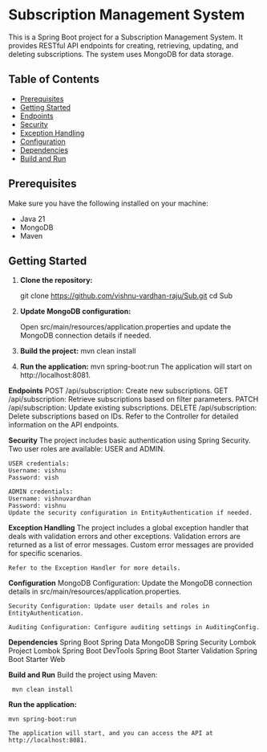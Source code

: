 # Subscription Management System

This is a Spring Boot project for a Subscription Management System. It provides RESTful API endpoints for creating, retrieving, updating, and deleting subscriptions. The system uses MongoDB for data storage.

## Table of Contents

- [Prerequisites](#prerequisites)
- [Getting Started](#getting-started)
- [Endpoints](#endpoints)
- [Security](#security)
- [Exception Handling](#exception-handling)
- [Configuration](#configuration)
- [Dependencies](#dependencies)
- [Build and Run](#build-and-run)

## Prerequisites

Make sure you have the following installed on your machine:

- Java 21
- MongoDB
- Maven

## Getting Started

1. **Clone the repository:**

   git clone https://github.com/vishnu-vardhan-raju/Sub.git
   cd Sub
2. **Update MongoDB configuration:**

    Open src/main/resources/application.properties and update the MongoDB connection details if needed.

3. **Build the project:**
    mvn clean install

4. **Run the application:**
    mvn spring-boot:run
    The application will start on http://localhost:8081.



**Endpoints**
    POST /api/subscription: Create new subscriptions.
    GET /api/subscription: Retrieve subscriptions based on filter parameters.
    PATCH /api/subscription: Update existing subscriptions.
    DELETE /api/subscription: Delete subscriptions based on IDs.
    Refer to the Controller for detailed information on the API endpoints.

**Security**
    The project includes basic authentication using Spring Security. Two user roles are available: USER and ADMIN.

    USER credentials:
    Username: vishnu
    Password: vish

    ADMIN credentials:
    Username: vishnuvardhan
    Password: vishnu
    Update the security configuration in EntityAuthentication if needed.

**Exception Handling**
    The project includes a global exception handler that deals with validation errors and other exceptions. Validation errors are returned as a list of error messages. Custom error messages are provided for specific scenarios.

    Refer to the Exception Handler for more details.

**Configuration**
    MongoDB Configuration: Update the MongoDB connection details in src/main/resources/application.properties.

    Security Configuration: Update user details and roles in EntityAuthentication.

    Auditing Configuration: Configure auditing settings in AuditingConfig.

**Dependencies**
    Spring Boot
    Spring Data MongoDB
    Spring Security
    Lombok
    Project Lombok
    Spring Boot DevTools
    Spring Boot Starter Validation
    Spring Boot Starter Web

**Build and Run**
    Build the project using Maven:

     mvn clean install
     
**Run the application:**

    mvn spring-boot:run

    The application will start, and you can access the API at http://localhost:8081.